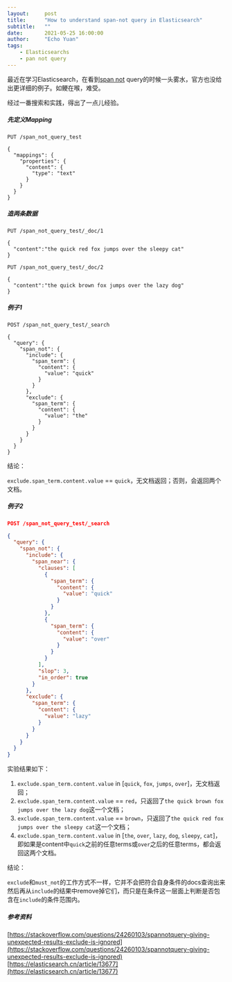 ```yaml
---
layout:     post
title:      "How to understand span-not query in Elasticsearch"
subtitle:   ""
date:       2021-05-25 16:00:00
author:     "Echo Yuan"
tags:
    - Elasticsearchs
    - pan not query
---
```

最近在学习Elasticsearch，在看到[span not](https://www.elastic.co/guide/en/elasticsearch/reference/7.2/query-dsl-span-not-query.html) query的时候一头雾水，官方也没给出更详细的例子。如鲠在喉，难受。

经过一番搜索和实践，得出了一点儿经验。

##### 先定义Mapping
```
PUT /span_not_query_test

{
  "mappings": {
    "properties": {
      "content": {
        "type": "text"
      }
    }
  }
}
```

##### 造两条数据
```
PUT /span_not_query_test/_doc/1

{
  "content":"the quick red fox jumps over the sleepy cat"
}

PUT /span_not_query_test/_doc/2

{
  "content":"the quick brown fox jumps over the lazy dog"
}
```

##### 例子1
```
POST /span_not_query_test/_search

{
  "query": {
    "span_not": {
      "include": {
        "span_term": {
          "content": {
            "value": "quick"
          }
        }
      },
      "exclude": {
        "span_term": {
          "content": {
            "value": "the"
          }
        }
      }
    }
  }
}
```
结论：
    
`exclude.span_term.content.value` == `quick`，无文档返回；否则，会返回两个文档。

##### 例子2
```json
POST /span_not_query_test/_search

{
  "query": {
    "span_not": {
      "include": {
        "span_near": {
          "clauses": [
            {
              "span_term": {
                "content": {
                  "value": "quick"
                }
              }
            },
            {
              "span_term": {
                "content": {
                  "value": "over"
                }
              }
            }
          ],
          "slop": 3,
          "in_order": true
        }
      },
      "exclude": {
        "span_term": {
          "content": {
            "value": "lazy"
          }
        }
      }
    }
  }
}
```
实验结果如下：

1. `exclude.span_term.content.value` in [`quick`, `fox`, `jumps`, `over`]，无文档返回；
2. `exclude.span_term.content.value` == `red`，只返回了`the quick brown fox jumps over the lazy dog`这一个文档；
3. `exclude.span_term.content.value` == `brown`，只返回了`the quick red fox jumps over the sleepy cat`这一个文档；
4. `exclude.span_term.content.value` in [`the`, `over`, `lazy`, `dog`, `sleepy`, `cat`]，即如果是content中`quick`之前的任意terms或`over`之后的任意terms，都会返回这两个文档。

结论：

`exclude`和`must_not`的工作方式不一样，它并不会把符合自身条件的docs查询出来然后再从`include`的结果中remove掉它们，而只是在条件这一层面上判断是否包含在`include`的条件范围内。

##### 参考资料
[https://stackoverflow.com/questions/24260103/spannotquery-giving-unexpected-results-exclude-is-ignored](https://stackoverflow.com/questions/24260103/spannotquery-giving-unexpected-results-exclude-is-ignored)
[https://elasticsearch.cn/article/13677](https://elasticsearch.cn/article/13677)

